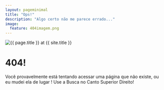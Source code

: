 ```yaml
---
layout: pageminimal
title: "Ops!"
description: "Algo certo não me parece errado..."
image:
  feature: 404imagem.png
---  
```

<div class="text-center">
<img src="{{ site.url }}/images/config/404/404.svg" alt="{{ page.title }} at {{ site.title }}">
</div>
<div class="text-center">
	<h1>404!</h1>
	<p>Você provavelmente está tentando acessar uma página que não existe, ou eu mudei ela de lugar ! Use a Busca no Canto Superior Direito!</p>
</div>
